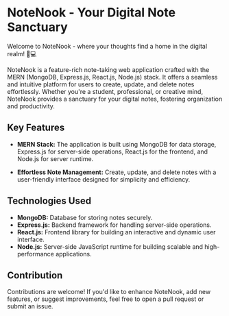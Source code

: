 # NoteNook - Your Digital Note Sanctuary

Welcome to NoteNook - where your thoughts find a home in the digital realm! 📔💻

NoteNook is a feature-rich note-taking web application crafted with the MERN (MongoDB, Express.js, React.js, Node.js) stack. It offers a seamless and intuitive platform for users to create, update, and delete notes effortlessly. Whether you're a student, professional, or creative mind, NoteNook provides a sanctuary for your digital notes, fostering organization and productivity.

## Key Features

- **MERN Stack:** The application is built using MongoDB for data storage, Express.js for server-side operations, React.js for the frontend, and Node.js for server runtime.

- **Effortless Note Management:** Create, update, and delete notes with a user-friendly interface designed for simplicity and efficiency.


## Technologies Used

- **MongoDB:** Database for storing notes securely.
- **Express.js:** Backend framework for handling server-side operations.
- **React.js:** Frontend library for building an interactive and dynamic user interface.
- **Node.js:** Server-side JavaScript runtime for building scalable and high-performance applications.

## Contribution

Contributions are welcome! If you'd like to enhance NoteNook, add new features, or suggest improvements, feel free to open a pull request or submit an issue.
